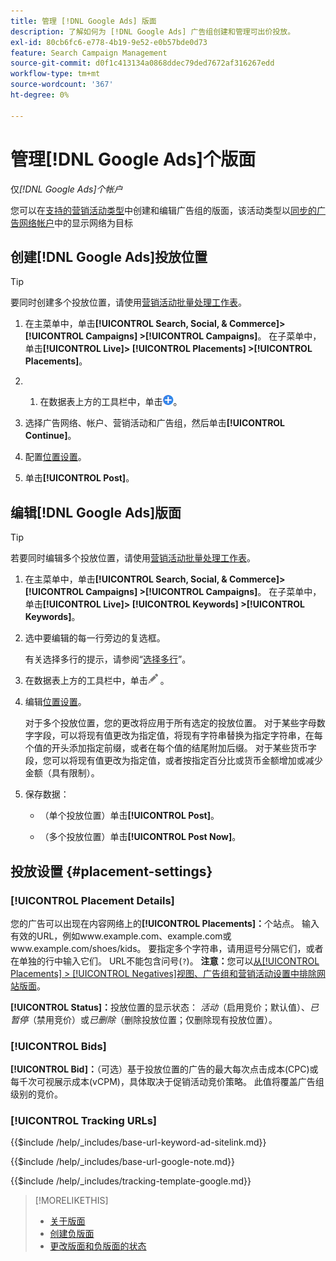 ```yaml
---
title: 管理 [!DNL Google Ads] 版面
description: 了解如何为 [!DNL Google Ads] 广告组创建和管理可出价投放。
exl-id: 80cb6fc6-e778-4b19-9e52-e0b57bde0d73
feature: Search Campaign Management
source-git-commit: d0f1c413134a0868ddec79ded7672af316267edd
workflow-type: tm+mt
source-wordcount: '367'
ht-degree: 0%

---
```


# 管理[!DNL Google Ads]个版面

仅&#x200B;*[!DNL Google Ads]个帐户*

您可以在[支持的营销活动类型](/help/search-social-commerce/introduction/supported-inventory.md)中创建和编辑广告组的版面，该活动类型以[同步的广告网络帐户](/help/search-social-commerce/campaign-management/accounts/ad-network-account-about.md)中的显示网络为目标

## 创建[!DNL Google Ads]投放位置

>[!TIP]
>
>要同时创建多个投放位置，请使用[营销活动批量处理工作表](/help/search-social-commerce/campaign-management/bulksheets/bulksheet-about.md)。

1. 在主菜单中，单击&#x200B;**[!UICONTROL Search, Social, & Commerce]> [!UICONTROL Campaigns] >[!UICONTROL Campaigns]**。 在子菜单中，单击&#x200B;**[!UICONTROL Live]> [!UICONTROL Placements] >[!UICONTROL Placements]**。

1. &#x200B;
   1. 在数据表上方的工具栏中，单击![创建](/help/search-social-commerce/assets/add.png "创建")。

1. 选择广告网络、帐户、营销活动和广告组，然后单击&#x200B;**[!UICONTROL Continue]**。

1. 配置[位置设置](#placement-settings)。

1. 单击&#x200B;**[!UICONTROL Post]**。

## 编辑[!DNL Google Ads]版面

>[!TIP]
>
>若要同时编辑多个投放位置，请使用[营销活动批量处理工作表](/help/search-social-commerce/campaign-management/bulksheets/bulksheet-about.md)。

1. 在主菜单中，单击&#x200B;**[!UICONTROL Search, Social, & Commerce]> [!UICONTROL Campaigns] >[!UICONTROL Campaigns]**。 在子菜单中，单击&#x200B;**[!UICONTROL Live]> [!UICONTROL Keywords] >[!UICONTROL Keywords]**。

1. 选中要编辑的每一行旁边的复选框。

   有关选择多行的提示，请参阅“[选择多行](/help/search-social-commerce/common-tasks/navigation-editing-selection/multiple-rows-select.md)”。

1. 在数据表上方的工具栏中，单击![编辑](/help/search-social-commerce/assets/edit.png "编辑") 。

1. 编辑[位置设置](#placement-settings)。

   对于多个投放位置，您的更改将应用于所有选定的投放位置。 对于某些字母数字字段，可以将现有值更改为指定值，将现有字符串替换为指定字符串，在每个值的开头添加指定前缀，或者在每个值的结尾附加后缀。 对于某些货币字段，您可以将现有值更改为指定值，或者按指定百分比或货币金额增加或减少金额（具有限制）。

1. 保存数据：

   * （单个投放位置）单击&#x200B;**[!UICONTROL Post]**。

   * （多个投放位置）单击&#x200B;**[!UICONTROL Post Now]**。

## 投放设置 {#placement-settings}

### [!UICONTROL Placement Details]

您的广告可以出现在内容网络上的&#x200B;**[!UICONTROL Placements]：**&#x200B;个站点。 输入有效的URL，例如www.example.com、example.com或www.example.com/shoes/kids。 要指定多个字符串，请用逗号分隔它们，或者在单独的行中输入它们。 URL不能包含问号(`?`)。 **注意：**&#x200B;您可以[从[!UICONTROL Placements] > [!UICONTROL Negatives]视图、广告组和营销活动设置中排除网站版面](placement-negative-create.md)。

**[!UICONTROL Status]：**&#x200B;投放位置的显示状态： *活动*（启用竞价；默认值）、*已暂停*（禁用竞价）或&#x200B;*已删除*（删除投放位置；仅删除现有投放位置）。

### [!UICONTROL Bids]

**[!UICONTROL Bid]：**（可选）基于投放位置的广告的最大每次点击成本(CPC)或每千次可视展示成本(vCPM)，具体取决于促销活动竞价策略。 此值将覆盖广告组级别的竞价。

<!-- If the placement is in a standard optimized portfolio, then the specified bid is applied for one day. Afterward, the optimization capability places bids according to its own calculations. -->

### [!UICONTROL Tracking URLs]

<!-- **[!UICONTROL Base URL]:** -->

{{$include /help/_includes/base-url-keyword-ad-sitelink.md}}

<!-- note -->

{{$include /help/_includes/base-url-google-note.md}}

<!-- **[!UICONTROL Tracking Template]:** -->

{{$include /help/_includes/tracking-template-google.md}}

>[!MORELIKETHIS]
>
>* [关于版面](placement-about.md)
>* [创建负版面](placement-negative-create.md)
>* [更改版面和负版面的状态](placement-status-edit.md)
